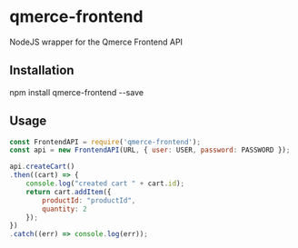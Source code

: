 qmerce-frontend
===============

NodeJS wrapper for the Qmerce Frontend API

## Installation

  npm install qmerce-frontend --save

## Usage

```javascript
const FrontendAPI = require('qmerce-frontend');
const api = new FrontendAPI(URL, { user: USER, password: PASSWORD });

api.createCart()
.then((cart) => {
	console.log("created cart " + cart.id);
	return cart.addItem({ 
		productId: "productId",
		quantity: 2
	});
})
.catch((err) => console.log(err));
```
